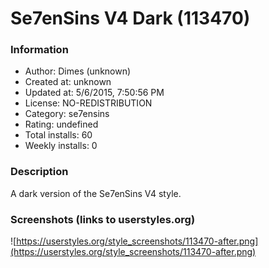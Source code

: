 # Se7enSins V4 Dark (113470)

### Information
- Author: Dimes (unknown)
- Created at: unknown
- Updated at: 5/6/2015, 7:50:56 PM
- License: NO-REDISTRIBUTION
- Category: se7ensins
- Rating: undefined
- Total installs: 60
- Weekly installs: 0


### Description
A dark version of the Se7enSins V4 style.


### Screenshots (links to userstyles.org)
![https://userstyles.org/style_screenshots/113470-after.png](https://userstyles.org/style_screenshots/113470-after.png)


